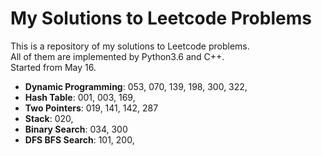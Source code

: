 My Solutions to Leetcode Problems
====
This is a repository of my solutions to Leetcode problems.  
All of them are implemented by Python3.6 and C++.  
Started from May 16.

- **Dynamic Programming**: 053, 070, 139, 198, 300, 322,
- **Hash Table**: 001, 003, 169,
- **Two Pointers**: 019, 141, 142, 287
- **Stack**: 020,
- **Binary Search**: 034, 300 
- **DFS BFS Search**: 101, 200,
